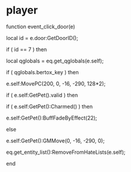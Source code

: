 # player





function event_click_door(e)

local id = e.door:GetDoorID();


if ( id == 7 ) then




local qglobals = eq.get_qglobals(e.self);


if ( qglobals.bertox_key ) then






e.self:MovePC(200, 0, -16, -290, 128*2);







if ( e.self:GetPet().valid ) then




if ( e.self:GetPet():Charmed() ) then





e.self:GetPet():BuffFadeByEffect(22); 




else





e.self:GetPet():GMMove(0, -16, -290, 0);








eq.get_entity_list():RemoveFromHateLists(e.self);


end
